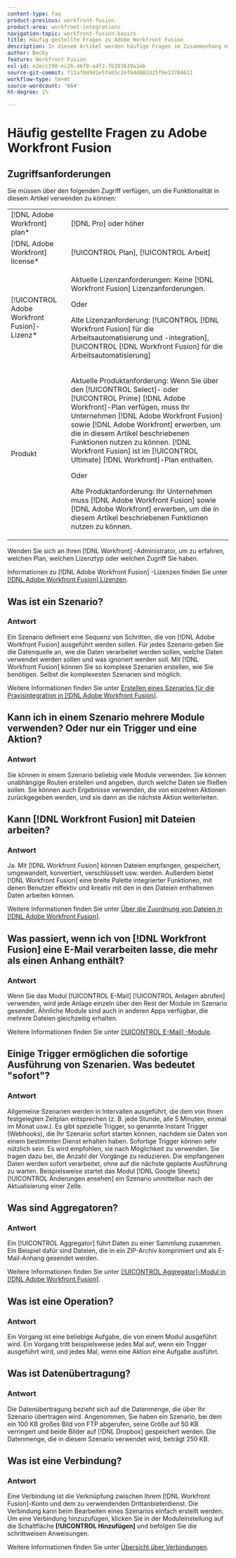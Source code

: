 ```yaml
---
content-type: faq
product-previous: workfront-fusion
product-area: workfront-integrations
navigation-topic: workfront-fusion-basics
title: Häufig gestellte Fragen zu Adobe Workfront Fusion
description: In diesem Artikel werden häufige Fragen im Zusammenhang mit [!DNL Adobe Workfront Fusion] behandelt, einschließlich Informationen zu häufig in Fusion-Workflows verwendeten Objekten
author: Becky
feature: Workfront Fusion
exl-id: e2ecc190-ec26-46f0-a4f2-7b283639a1eb
source-git-commit: f11af8d9d1e5fa65c2efb4d882d25f9e13784611
workflow-type: tm+mt
source-wordcount: '664'
ht-degree: 1%

---
```


# Häufig gestellte Fragen zu Adobe Workfront Fusion

## Zugriffsanforderungen

Sie müssen über den folgenden Zugriff verfügen, um die Funktionalität in diesem Artikel verwenden zu können:

<table style="table-layout:auto"> 
 <col> 
 <col> 
 <tbody> 
  <tr> 
    <td role="rowheader">[!DNL Adobe Workfront] plan*</td> 
   <td> <p>[!DNL Pro] oder höher</p> </td> 
  </tr> 
  <tr data-mc-conditions=""> 
   <td role="rowheader">[!DNL Adobe Workfront] license*</td> 
   <td> <p>[!UICONTROL Plan], [!UICONTROL Arbeit]</p> </td> 
  </tr> 
  <tr> 
   <td role="rowheader">[!UICONTROL Adobe Workfront Fusion]-Lizenz*</td> 
   <td>
   <p>Aktuelle Lizenzanforderungen: Keine [!DNL Workfront Fusion] Lizenzanforderungen.</p>
   <p>Oder</p>
   <p>Alte Lizenzanforderung: [!UICONTROL [!DNL Workfront Fusion] für die Arbeitsautomatisierung und -integration], [!UICONTROL [!DNL Workfront Fusion] für die Arbeitsautomatisierung]</p>
   </td> 
  </tr> 
  <tr> 
   <td role="rowheader">Produkt</td> 
   <td>
   <p>Aktuelle Produktanforderung: Wenn Sie über den [!UICONTROL Select]- oder [!UICONTROL Prime] [!DNL Adobe Workfront]-Plan verfügen, muss Ihr Unternehmen [!DNL Adobe Workfront Fusion] sowie [!DNL Adobe Workfront] erwerben, um die in diesem Artikel beschriebenen Funktionen nutzen zu können. [!DNL Workfront Fusion] ist im [!UICONTROL Ultimate] [!DNL Workfront]-Plan enthalten.</p>
   <p>Oder</p>
   <p>Alte Produktanforderung: Ihr Unternehmen muss [!DNL Adobe Workfront Fusion] sowie [!DNL Adobe Workfront] erwerben, um die in diesem Artikel beschriebenen Funktionen nutzen zu können.</p>
   </td> 
  </tr> 
 </tbody> 
</table>

Wenden Sie sich an Ihren [!DNL Workfront] -Administrator, um zu erfahren, welchen Plan, welchen Lizenztyp oder welchen Zugriff Sie haben.

Informationen zu [!DNL Adobe Workfront Fusion] -Lizenzen finden Sie unter [[!DNL Adobe Workfront Fusion] Lizenzen](../../workfront-fusion/get-started/license-automation-vs-integration.md).

## Was ist ein Szenario?

### Antwort

Ein Szenario definiert eine Sequenz von Schritten, die von [!DNL Adobe Workfront Fusion] ausgeführt werden sollen. Für jedes Szenario geben Sie die Datenquelle an, wie die Daten verarbeitet werden sollen, welche Daten verwendet werden sollen und was ignoriert werden soll. Mit [!DNL Workfront Fusion] können Sie so komplexe Szenarien erstellen, wie Sie benötigen. Selbst die komplexesten Szenarien sind möglich.

Weitere Informationen finden Sie unter [Erstellen eines Szenarios für die Praxisintegration in [!DNL Adobe Workfront Fusion]](../../workfront-fusion/get-started/create-a-practice-scenario.md).

## Kann ich in einem Szenario mehrere Module verwenden? Oder nur ein Trigger und eine Aktion?

### Antwort

Sie können in einem Szenario beliebig viele Module verwenden. Sie können unabhängige Routen erstellen und angeben, durch welche Daten sie fließen sollen. Sie können auch Ergebnisse verwenden, die von einzelnen Aktionen zurückgegeben werden, und sie dann an die nächste Aktion weiterleiten.

## Kann [!DNL Workfront Fusion] mit Dateien arbeiten?

### Antwort

Ja. Mit [!DNL Workfront Fusion] können Dateien empfangen, gespeichert, umgewandelt, konvertiert, verschlüsselt usw. werden. Außerdem bietet [!DNL Workfront Fusion] eine breite Palette integrierter Funktionen, mit denen Benutzer effektiv und kreativ mit den in den Dateien enthaltenen Daten arbeiten können.

Weitere Informationen finden Sie unter [Über die Zuordnung von Dateien in  [!DNL Adobe Workfront Fusion]](../../workfront-fusion/mapping/about-mapping-files.md).

## Was passiert, wenn ich von [!DNL Workfront Fusion] eine E-Mail verarbeiten lasse, die mehr als einen Anhang enthält?

### Antwort

Wenn Sie das Modul [!UICONTROL E-Mail] [!UICONTROL Anlagen abrufen] verwenden, wird jede Anlage einzeln über den Rest der Module im Szenario gesendet. Ähnliche Module sind auch in anderen Apps verfügbar, die mehrere Dateien gleichzeitig erhalten.

Weitere Informationen finden Sie unter [[!UICONTROL E-Mail] -Module](../../workfront-fusion/apps-and-their-modules/email-modules.md).

## Einige Trigger ermöglichen die sofortige Ausführung von Szenarien. Was bedeutet &quot;sofort&quot;?

### Antwort

Allgemeine Szenarien werden in Intervallen ausgeführt, die dem von Ihnen festgelegten Zeitplan entsprechen (z. B. jede Stunde, alle 5 Minuten, einmal im Monat usw.). Es gibt spezielle Trigger, so genannte Instant Trigger (Webhooks), die Ihr Szenario sofort starten können, nachdem sie Daten von einem bestimmten Dienst erhalten haben. Sofortige Trigger können sehr nützlich sein. Es wird empfohlen, sie nach Möglichkeit zu verwenden. Sie tragen dazu bei, die Anzahl der Vorgänge zu reduzieren. Die empfangenen Daten werden sofort verarbeitet, ohne auf die nächste geplante Ausführung zu warten. Beispielsweise startet das Modul [!DNL Google Sheets] [!UICONTROL Änderungen ansehen] ein Szenario unmittelbar nach der Aktualisierung einer Zelle.

## Was sind Aggregatoren?

### Antwort

Ein [!UICONTROL Aggregator] führt Daten zu einer Sammlung zusammen. Ein Beispiel dafür sind Dateien, die in ein ZIP-Archiv komprimiert und als E-Mail-Anhang gesendet werden.

Weitere Informationen finden Sie unter [[!UICONTROL Aggregator]-Modul in [!DNL Adobe Workfront Fusion]](../../workfront-fusion/modules/aggregator-module.md).

## Was ist eine Operation?

### Antwort

Ein Vorgang ist eine beliebige Aufgabe, die von einem Modul ausgeführt wird. Ein Vorgang tritt beispielsweise jedes Mal auf, wenn ein Trigger ausgeführt wird, und jedes Mal, wenn eine Aktion eine Aufgabe ausführt.

## Was ist Datenübertragung?

### Antwort

Die Datenübertragung bezieht sich auf die Datenmenge, die über Ihr Szenario übertragen wird. Angenommen, Sie haben ein Szenario, bei dem ein 100 KB großes Bild von FTP abgerufen, seine Größe auf 50 KB verringert und beide Bilder auf [!DNL Dropbox] gespeichert werden. Die Datenmenge, die in diesem Szenario verwendet wird, beträgt 250 KB.

## Was ist eine Verbindung?

### Antwort

Eine Verbindung ist die Verknüpfung zwischen Ihrem [!DNL Workfront Fusion]-Konto und dem zu verwendenden Drittanbieterdienst. Die Verbindung kann beim Bearbeiten eines Szenarios einfach erstellt werden. Um eine Verbindung hinzuzufügen, klicken Sie in der Moduleinstellung auf die Schaltfläche **[!UICONTROL Hinzufügen]** und befolgen Sie die schrittweisen Anweisungen.

Weitere Informationen finden Sie unter [Übersicht über Verbindungen](../../workfront-fusion/connections/about-connecting-wf-fusion-to-app-or-service.md).
